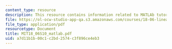 ```yaml
---
content_type: resource
description: This resource contains information related to MATLAb tutorial.
file: https://ol-ocw-studio-app-qa.s3.amazonaws.com/courses/18-06-linear-algebra-spring-2010/a7d11b1b00c1c2bd2574c3f896ce4eb3_MIT18_06S10_matlab.pdf
file_type: application/pdf
resourcetype: Document
title: MIT18_06S10_matlab.pdf
uid: a7d11b1b-00c1-c2bd-2574-c3f896ce4eb3
---
```

